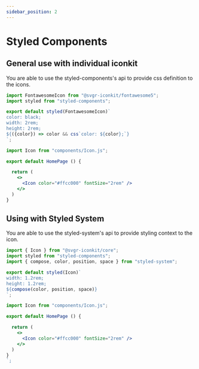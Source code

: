```yaml
---
sidebar_position: 2
---
```


# Styled Components

## General use with individual iconkit

You are able to use the styled-components's api to provide css definition to the icons.

```jsx title="src/components/Icon.js"
import FontawesomeIcon from "@svgr-iconkit/fontawesome5";
import styled from "styled-components";

export default styled(FontawesomeIcon)`
color: black;
width: 2rem;
height: 2rem;
${({color}) => color && css`color: ${color};`}
`;

```

```jsx title="src/container/HomePage.js"
import Icon from "components/Icon.js";

export default HomePage () {

  return (
    <>
      <Icon color="#ffcc000" fontSize="2rem" />
    </>
  )
}
```

## Using with Styled System

You are able to use the styled-system's api to provide styling context to the icon.

```jsx title="src/components/Icon.js"
import { Icon } from "@svgr-iconkit/core";
import styled from "styled-components";
import { compose, color, position, space } from "styled-system";

export default styled(Icon)`
width: 1.2rem;
height: 1.2rem;
${compose(color, position, space)}
`;

```


```jsx title="src/container/HomePage.js"
import Icon from "components/Icon.js";

export default HomePage () {

  return (
    <>
      <Icon color="#ffcc000" fontSize="2rem" />
    </>
  )
}
`;

```
